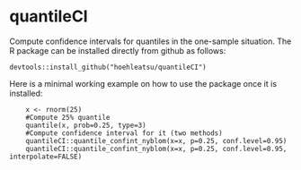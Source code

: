 # quantileCI

Compute confidence intervals for quantiles in the one-sample
situation. The R package can be installed directly from github as
follows:

`
devtools::install_github("hoehleatsu/quantileCI")
`

Here is a minimal working example on how to use the package once it is
installed:

```
    x <- rnorm(25)
    #Compute 25% quantile
    quantile(x, prob=0.25, type=3)
    #Compute confidence interval for it (two methods)
    quantileCI::quantile_confint_nyblom(x=x, p=0.25, conf.level=0.95)
    quantileCI::quantile_confint_nyblom(x=x, p=0.25, conf.level=0.95, interpolate=FALSE)
```
